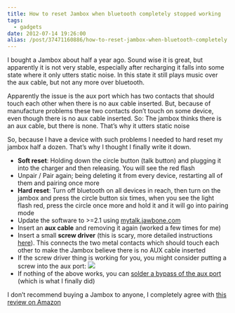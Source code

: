 ```yaml
---
title: How to reset Jambox when bluetooth completely stopped working
tags:
  - gadgets
date: 2012-07-14 19:26:00
alias: /post/37471160886/how-to-reset-jambox-when-bluetooth-completely
---
```


  I bought a Jambox about half a year ago. Sound wise it is great, but apparently it is not very stable, especially after recharging it falls into some state where it only utters static noise. In this state it still plays music over the aux cable, but not any more over bluetooth.<!-- more -->

Apparently the issue is the aux port which has two contacts that should touch each other when there is no aux cable inserted. But, because of manufacture problems these two contacts don&rsquo;t touch on some device, even though there is no aux cable inserted. So: The jambox thinks there is an aux cable, but there is none. That&rsquo;s why it utters static noise

  So, because I have a device with such problems I needed to hard reset my jambox half a dozen. That&rsquo;s why I thought I finally write it down.

*   **Soft reset**: Holding down the circle button (talk button) and plugging it into the charger and then releasing. You will see the red flash
*   Unpair / Pair again; being deleting it from every device, restarting all of them and pairing once more
*   **Hard reset**: Turn off bluetooth on all devices in reach, then turn on the jambox and press the circle button six times, when you see the light flash red, press the circle once more and hold it and it will go into pairing mode
*   Update the software to &gt;=2.1 using [mytalk.jawbone.com](http://mytalk.jawbone.com)
*   Insert an **aux cable** and removing it again (worked a few times for me)
*   Insert a small **screw driver** (this is scary, more detailed instructions [here](http://forums.jawbone.com/t5/JAMBOX-Troubleshooting/jambox-static-and-airplay/m-p/14882/highlight/true#M748)). This connects the two metal contacts which should touch each other to make the Jambox believe there is no AUX cable inserted
*   If the screw driver thing is working for you, you might consider putting a screw into the aux port: [![](http://i.imgur.com/udCI5.jpg)](http://i.imgur.com/udCI5.jpg)
*   If nothing of the above works, you can [solder a bypass of the aux port](http://howto.philippkeller.com/2012/07/21/how-to-fix-jambox-static-noise/) (which is what I finally did)

  I don&rsquo;t recommend buying a Jambox to anyone, I completely agree with [this review on Amazon](http://www.amazon.com/review/R3GYH7DT8H8EKR/ref=cm_cr_pr_cmt?ie=UTF8&amp;ASIN=B004E10KGU)